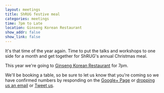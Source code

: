 ```yaml
---
layout: meetings
title: ShRUG festive meal
categories: meetings
time: 7pm to Late
location: Ginseng Korean Restaurant
show_addr: false
show_link: false
---
```


It's that time of the year again. Time to put the talks and workshops to
one side for a month and get together for ShRUG's annual Christmas meal.

This year we're going to [Ginseng Korean
Restaurant](http://www.ginsengsheffield.co.uk/) for 7pm.

We'll be booking a table, so be sure to let us know that you're coming
so we have confirmed numbers by responding on the [Google+
Page](https://plus.google.com/u/0/events/cm4kb5chs7gnnca1f2jgv4635k4) or
[dropping us an email](mailto:hello@shrug.org) or [Tweet
us](http://twitter.com/sheffieldruby).
